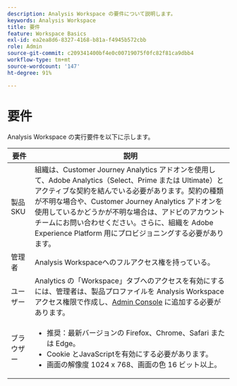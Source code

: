 ```yaml
---
description: Analysis Workspace の要件について説明します。
keywords: Analysis Workspace
title: 要件
feature: Workspace Basics
exl-id: ea2ea8d6-8327-4168-b81a-f4945b572cbb
role: Admin
source-git-commit: c209341400bf4e0c00719075f0fc82f81ca9dbb4
workflow-type: tm+mt
source-wordcount: '147'
ht-degree: 91%

---
```


# 要件

Analysis Workspace の実行要件を以下に示します。

| 要件 | 説明 |
|--- |--- |
| 製品 SKU | 組織は、Customer Journey Analytics アドオンを使用して、Adobe Analytics（Select、Prime または Ultimate）とアクティブな契約を結んでいる必要があります。契約の種類が不明な場合や、Customer Journey Analytics アドオンを使用しているかどうかが不明な場合は、アドビのアカウントチームにお問い合わせください。さらに、組織を Adobe Experience Platform 用にプロビジョニングする必要があります。 |
| 管理者 | Analysis Workspaceへのフルアクセス権を持っている。 |
| ユーザー | Analytics の「Workspace」タブへのアクセスを有効にするには、管理者は、製品プロファイルを Analysis Workspace アクセス権限で作成し、[Admin Console](/help/technotes/access-control.md) に追加する必要があります。 |
| ブラウザー | <ul><li>推奨：最新バージョンの Firefox、Chrome、Safari または Edge。</li><li>Cookie とJavaScriptを有効にする必要があります。</li><li>画面の解像度 1024 x 768、画面の色 16 ビット以上。</li></ul> |
